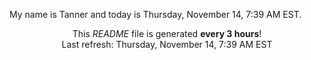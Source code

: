 My name is Tanner and today is Thursday, November 14, 7:39 AM EST.

<p align="center">This <i>README</i> file is generated <b>every 3 hours</b>!</br>Last refresh: Thursday, November 14, 7:39 AM EST<br /></p>
